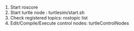 

1. Start roscore
2. Start turtle node : turtlesim/start.sh
3. Check registered topics: rostopic list
4. Edit/Compile/Execute control nodes: turtleControlNodes
